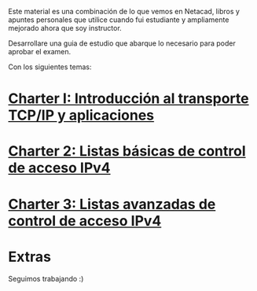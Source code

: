 Este material es una combinación de lo que vemos en Netacad, libros y apuntes personales que utilice cuando fui estudiante y ampliamente mejorado ahora que soy instructor.

Desarrollare una guia de estudio que abarque lo necesario para poder aprobar el examen.

Con los siguientes temas:

# [Charter I: Introducción al transporte TCP/IP y aplicaciones](content/Charter-1.md)
# [Charter 2: Listas básicas de control de acceso IPv4](content/Charter-2.md)

# [Charter 3: Listas avanzadas de control de acceso IPv4](content/Charter-3.md)


# Extras


Seguimos trabajando :)